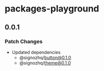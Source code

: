 # packages-playground

## 0.0.1

### Patch Changes

- Updated dependencies
  - @signozhq/button@0.1.0
  - @signozhq/theme@0.1.0
